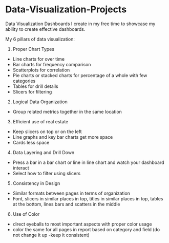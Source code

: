 # Data-Visualization-Projects
Data Visualization Dashboards I create in my free time to showcase my ability to create effective dashboards.

My 6 pillars of data visualization:
1. Proper Chart Types
- Line charts for over time
- Bar charts for frequency comparison
- Scatterplots for correlation
- Pie charts or stacked charts for percentage of a whole with few categories
- Tables for drill details
- Slicers for filtering
2. Logical Data Organization
- Group related metrics together in the same location
3. Efficient use of real estate
- Keep slicers on top or on the left
- Line graphs and key bar charts get more space
- Cards less space
4. Data Layering and Drill Down
- Press a bar in a bar chart or line in line chart and watch your dashboard interact
- Select how to filter using slicers
5. Consistency in Design
- Similar formats between pages in terms of organization
- Font, slicers in similar places in top, titles in similar places in top, tables at the bottom, lines bars and scatters in the middle
6. Use of Color
- direct eyeballs to most important aspects with proper color usage
- color the same for all pages in report based on category and field (do not change it up -keep it consistent)
  
